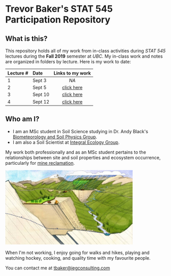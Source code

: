# Trevor Baker's STAT 545 Participation Repository

## What is this?

This repository holds all of my work from in-class activities during _STAT 545_ lectures during the __Fall 2019__ semester at _UBC_. My in-class work and notes are organized in folders by lecture. Here is my work to date:

| Lecture # |   Date   | Links to my work |
|-----------|:---------|:----------------:|
|     1     | Sept 3   | _NA_             |
|     2     | Sept 5   | [click here][1]  |
|     3     | Sept 10  | [click here][2]  |
|     4     | Sept 12  | [click here][3]  |

[1]: <https://github.com/trevor-baker/STAT545-participation/tree/master/Lecture%2002%20-%20Sep%205>
[2]: <https://github.com/trevor-baker/STAT545-participation/tree/master/Lecture%2003%20-%20Sep%2010>
[3]: <https://github.com/trevor-baker/STAT545-participation/tree/master/Lecture%2004%20-%20Sep%2012>


## Who am I?

- I am an MSc student in Soil Science studying in Dr. Andy Black's [Biometeorology and Soil Physics Group](https://biomet.landfood.ubc.ca "My research group"). 
- I am also a Soil Scientist at [Integral Ecology Group](https://www.integralecologygroup.com/ "My company"). 

My work both professionally and as an MSc student pertains to the relationships between site and soil properties and ecosystem occurrence, particularly for [mine reclamation](https://www.integralecologygroup.com/projects/predicting-ecosystem-occurrence-for-mine-reclamation "My work").

<img src="https://github.com/trevor-baker/STAT545-participation/blob/master/Assignment_1/Ecohydrology-and-mine-affected-landscapes.jfif" alt="Surface water balances in mine reclamation" width="400">

When I'm not working, I enjoy going for walks and hikes, playing and watching hockey, cooking, and quality time with my favourite people.

You can contact me at <tbaker@iegconsulting.com>







